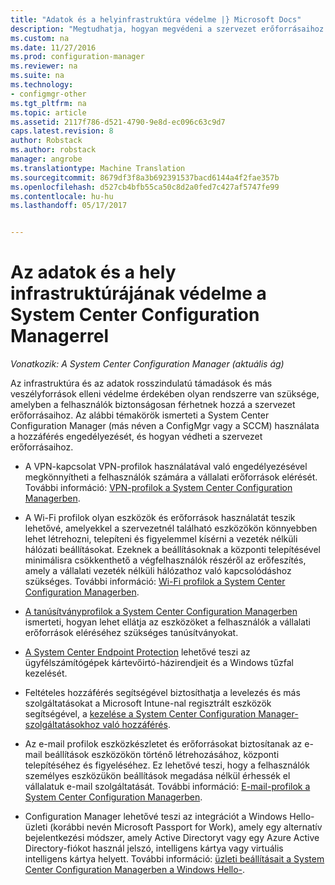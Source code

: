 ```yaml
---
title: "Adatok és a helyinfrastruktúra védelme |} Microsoft Docs"
description: "Megtudhatja, hogyan megvédeni a szervezet erőforrásaihoz kitettség vagy rosszindulatú támadás a System Center Configuration Managerrel."
ms.custom: na
ms.date: 11/27/2016
ms.prod: configuration-manager
ms.reviewer: na
ms.suite: na
ms.technology:
- configmgr-other
ms.tgt_pltfrm: na
ms.topic: article
ms.assetid: 2117f786-d521-4790-9e8d-ec096c63c9d7
caps.latest.revision: 8
author: Robstack
ms.author: robstack
manager: angrobe
ms.translationtype: Machine Translation
ms.sourcegitcommit: 8679df3f8a3b692391537bacd6144a4f2fae357b
ms.openlocfilehash: d527cb4bfb55ca50c8d2a0fed7c427af5747fe99
ms.contentlocale: hu-hu
ms.lasthandoff: 05/17/2017


---
```

# <a name="protect-data-and-site-infrastructure-with-system-center-configuration-manager"></a>Az adatok és a hely infrastruktúrájának védelme a System Center Configuration Managerrel

*Vonatkozik: A System Center Configuration Manager (aktuális ág)*


Az infrastruktúra és az adatok rosszindulatú támadások és más veszélyforrások elleni védelme érdekében olyan rendszerre van szüksége, amelyben a felhasználók biztonságosan férhetnek hozzá a szervezet erőforrásaihoz. Az alábbi témakörök ismerteti a System Center Configuration Manager (más néven a ConfigMgr vagy a SCCM) használata a hozzáférés engedélyezését, és hogyan védheti a szervezet erőforrásaihoz.  

-   A VPN-kapcsolat VPN-profilok használatával való engedélyezésével megkönnyítheti a felhasználók számára a vállalati erőforrások elérését. További információ: [VPN-profilok a System Center Configuration Managerben](../deploy-use/vpn-profiles.md).  

-   A Wi-Fi profilok olyan eszközök és erőforrások használatát teszik lehetővé, amelyekkel a szervezetnél található eszközökön könnyebben lehet létrehozni, telepíteni és figyelemmel kísérni a vezeték nélküli hálózati beállításokat. Ezeknek a beállításoknak a központi telepítésével minimálisra csökkenthető a végfelhasználók részéről az erőfeszítés, amely a vállalati vezeték nélküli hálózathoz való kapcsolódáshoz szükséges. További információ: [Wi-Fi profilok a System Center Configuration Managerben](/sccm/protect/deploy-use/create-wifi-profiles).  

-   [A tanúsítványprofilok a System Center Configuration Managerben](../deploy-use/introduction-to-certificate-profiles.md) ismerteti, hogyan lehet ellátja az eszközöket a felhasználók a vállalati erőforrások eléréséhez szükséges tanúsítványokat.  

-   [A System Center Endpoint Protection](../deploy-use/endpoint-protection.md) lehetővé teszi az ügyfélszámítógépek kártevőirtó-házirendjeit és a Windows tűzfal kezelését.  

-   Feltételes hozzáférés segítségével biztosíthatja a levelezés és más szolgáltatásokat a Microsoft Intune-nal regisztrált eszközök segítségével, a [kezelése a System Center Configuration Manager-szolgáltatásokhoz való hozzáférés](../deploy-use/manage-access-to-services.md).  

-   Az e-mail profilok eszközkészletet és erőforrásokat biztosítanak az e-mail beállítások eszközökön történő létrehozásához, központi telepítéséhez és figyeléséhez. Ez lehetővé teszi, hogy a felhasználók személyes eszközükön beállítások megadása nélkül érhessék el vállalatuk e-mail szolgáltatását. További információ: [E-mail-profilok a System Center Configuration Managerben](../deploy-use/introduction-to-email-profiles.md).  

-   Configuration Manager lehetővé teszi az integrációt a Windows Hello-üzleti (korábbi nevén Microsoft Passport for Work), amely egy alternatív bejelentkezési módszer, amely Active Directoryt vagy egy Azure Active Directory-fiókot használ jelszó, intelligens kártya vagy virtuális intelligens kártya helyett. További információ: [üzleti beállításait a System Center Configuration Managerben a Windows Hello-](../deploy-use/windows-hello-for-business-settings.md).  

